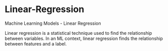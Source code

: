 # Linear-Regression
Machine Learning Models - Linear Regression

Linear regression is a statistical technique used to find the relationship between variables. In an ML context, linear regression finds the relationship between features and a label.

